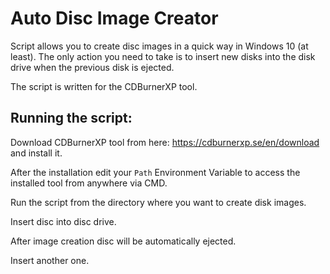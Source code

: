# Auto Disc Image Creator
Script allows you to create disc images in a quick way in Windows 10 (at least). The only action you need to take is to insert new disks into the disk drive when the previous disk is ejected.

The script is written for the CDBurnerXP tool.

## Running the script:
Download CDBurnerXP tool from here: https://cdburnerxp.se/en/download and install it.

After the installation edit your `Path` Environment Variable to access the installed tool from anywhere via CMD.

Run the script from the directory where you want to create disk images.

Insert disc into disc drive.

After image creation disc will be automatically ejected.

Insert another one.
